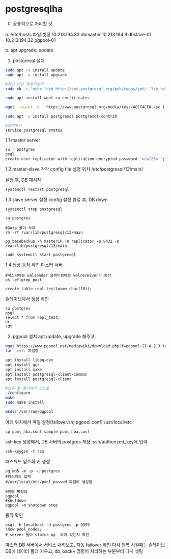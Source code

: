 # postgresqlha

0. 공통적으로 처리할 것

a. /etc/hosts 파일 셋팅
10.213.194.33 dbmaster
10.213.194.9 dbslave-01
10.213.194.32 pgpool-01

b. apt upgrade, update

1. postgresql 설치

```bash
sudo apt -y install update
sudo apt -y install upgrade

#최신 버전 레포지토리
sudo sh -c 'echo "deb http://apt.postgresql.org/pub/repos/apt/ `lsb_release -cs`-pgdg main" >> /etc/apt/sources.list.d/pgdg.list'

sudo apt install wget ca-certificates

wget --quiet -O - https://www.postgresql.org/media/keys/ACCC4CF8.asc | sudo apt-key add -

sudo apt -y install postgresql postgresql-contrib

#설치확인
service postgresql status

```
1.1 master server
```bash
su - postgres
psql
create user replicator with replication encrypted password 'new1234!';
```

1.2 master-slave 각각 config file 설정
위치
/etc/postgresql/13/main/

설정 후, DB 재시작
```
systemctl restart postgresql
```

1.3 slave server 설정
config 설정 완료 후, DB down
```
systemctl stop postgresql

su postgres

#Data 폴더 삭제
rm -rf /var/lib/postgresql/13/main

pg_basebackup -h masterIP -U replicator -p 5432 -D /var/lib/postgresql/13/main

sudo systemctl start postgresql
```

1.4 정상 동작 확인
마스터 서버
```
#마스터에는 walsender 슬레이브에는 walreceiver가 동작
ps -ef|grep post

create table repl_test(name char(10));
```
슬레이브에서 생성 확인
```
su postgres
psql
select * from repl_test;
or
\dt
```

2. pgpool 설치
apt update, upgrade 해주고,
```bash
wget https://www.pgpool.net/mediawiki/download.php?f=pgpool-II-4.2.3.tar.gz
tar -xvfz 파일명

apt install libpq-dev
apt install gcc
apt install make
apt install postgresql-client-common
apt install postgresql-client

#압축 푼 폴더에서 인스톨
./configure
make
sudo make install

mkdir /var/run/pgpool
```

아래 위치에서 파일 설정(failover.sh, pgpool.conf)
/usr/local/etc
```
cp pool_hba.conf.sample pool_hba.conf
```

ssh key 생성해서, DB 서버의 postgres 계정 .ssh/authorized_key에 입력
```
ssh-keygen -t rsa
```

패스워드 암호화 키 생성
```
pg_md5 -m -p -u postgres
#패스워드 입력
#/usr/local/etc/pool_passwd 파일이 생성됨

```

```
#작동 명령어
pgpool
#shutdown
pgpool -m shutdown stop
```

동작 확인
```
psql -h localhost -U postgres -p 9999
show pool_nodes;
# server 둘다 status up  되어 있는지 확인
```

마스터 DB 서버에서 서비스 내려보고, 자동 failover 확인
다시 원복 시킬때는 슬레이브 DB에 데이터 폴더 지우고, db_back~ 명령어 처리하는 부분부터 다시 셋팅






